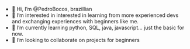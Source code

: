 - 👋 Hi, I’m @PedroBocos, brazillian 
- 👀 I’m interested in interested in learning from more experienced devs and exchanging experiences with beginners like me.
- 🌱 I’m currently learning python, SQL, java, javascript... just the basic for now.
- 💞️ I’m looking to collaborate on projects for beginners  
        
<!---
PedroBocos/PedroBocos is a ✨ special ✨ repository because its `README.md` (this file) appears on your GitHub profile.
You can click the Preview link to take a look at your changes.
--->
